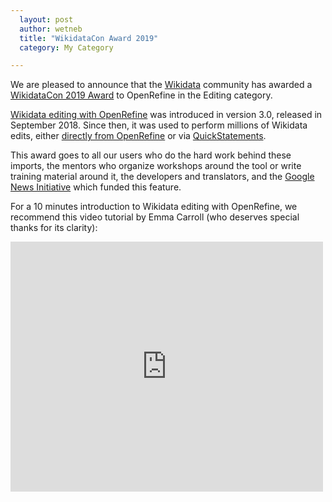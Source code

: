 ```yaml
---
  layout: post
  author: wetneb
  title: "WikidataCon Award 2019"
  category: My Category

---
```


We are pleased to announce that the [Wikidata](https://www.wikidata.org/wiki/Wikidata:Main_Page) community has awarded a [WikidataCon 2019 Award](https://commons.wikimedia.org/wiki/File:OpenRefine_WikidataCon_Award_winner.jpg) to OpenRefine in
the <emph>Editing</emph> category.

[Wikidata editing with OpenRefine](https://www.wikidata.org/wiki/Wikidata:Tools/OpenRefine/Editing) was introduced in version 3.0, released in September 2018. Since then, it was used to perform millions of Wikidata edits, either [directly from OpenRefine](https://tools.wmflabs.org/editgroups/?tool=OR) or via [QuickStatements](https://www.wikidata.org/wiki/Help:QuickStatements).

This award goes to all our users who do the hard work behind these imports, the mentors who organize workshops around the tool or write training material around it, the developers and translators, and the [Google News Initiative](https://newsinitiative.withgoogle.com/) which funded this feature.

For a 10 minutes introduction to Wikidata editing with OpenRefine, we recommend this video tutorial by Emma Carroll (who deserves special thanks for its clarity):

<div class="video-wrapper">
 <iframe width="500" height="400" src="https://www.youtube.com/embed/wfS1qTKFQoI" frameborder="0"> </iframe>
</div>


